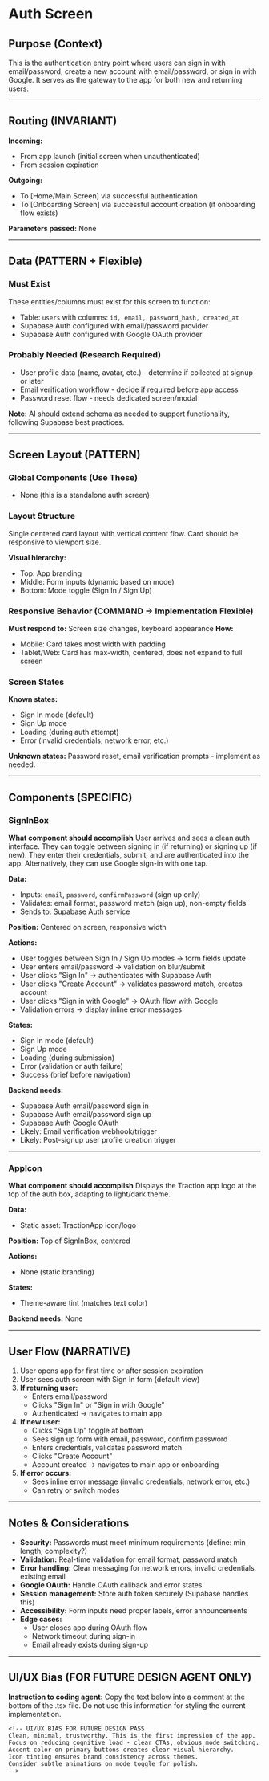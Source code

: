 # Auth  Screen

## Purpose (Context)
This is the authentication entry point where users can sign in with email/password, create a new account with email/password, or sign in with Google. It serves as the gateway to the app for both new and returning users.

---

## Routing (INVARIANT)
**Incoming:**
- From app launch (initial screen when unauthenticated)
- From session expiration

**Outgoing:**
- To [Home/Main Screen] via successful authentication
- To [Onboarding Screen] via successful account creation (if onboarding flow exists)

**Parameters passed:** None

---

## Data (PATTERN + Flexible)

### Must Exist
These entities/columns must exist for this screen to function:
- Table: `users` with columns: `id, email, password_hash, created_at`
- Supabase Auth configured with email/password provider
- Supabase Auth configured with Google OAuth provider

### Probably Needed (Research Required)
- User profile data (name, avatar, etc.) - determine if collected at signup or later
- Email verification workflow - decide if required before app access
- Password reset flow - needs dedicated screen/modal

**Note:** AI should extend schema as needed to support functionality, following Supabase best practices.

---

## Screen Layout (PATTERN)

### Global Components (Use These)
- None (this is a standalone auth screen)

### Layout Structure
Single centered card layout with vertical content flow. Card should be responsive to viewport size.

**Visual hierarchy:**
- Top: App branding
- Middle: Form inputs (dynamic based on mode)
- Bottom: Mode toggle (Sign In / Sign Up)

### Responsive Behavior (COMMAND → Implementation Flexible)
**Must respond to:** Screen size changes, keyboard appearance
**How:** 
- Mobile: Card takes most width with padding
- Tablet/Web: Card has max-width, centered, does not expand to full screen

### Screen States
**Known states:**
- Sign In mode (default)
- Sign Up mode
- Loading (during auth attempt)
- Error (invalid credentials, network error, etc.)

**Unknown states:** Password reset, email verification prompts - implement as needed.

---

## Components (SPECIFIC)

### SignInBox
**What component should accomplish**
User arrives and sees a clean auth interface. They can toggle between signing in (if returning) or signing up (if new). They enter their credentials, submit, and are authenticated into the app. Alternatively, they can use Google sign-in with one tap.

**Data:** 
- Inputs: `email`, `password`, `confirmPassword` (sign up only)
- Validates: email format, password match (sign up), non-empty fields
- Sends to: Supabase Auth service

**Position:** Centered on screen, responsive width

**Actions:**
- User toggles between Sign In / Sign Up modes → form fields update
- User enters email/password → validation on blur/submit
- User clicks "Sign In" → authenticates with Supabase Auth
- User clicks "Create Account" → validates password match, creates account
- User clicks "Sign in with Google" → OAuth flow with Google
- Validation errors → display inline error messages

**States:**
- Sign In mode (default)
- Sign Up mode
- Loading (during submission)
- Error (validation or auth failure)
- Success (brief before navigation)

**Backend needs:** 
- Supabase Auth email/password sign in
- Supabase Auth email/password sign up
- Supabase Auth Google OAuth
- Likely: Email verification webhook/trigger
- Likely: Post-signup user profile creation trigger

---

### AppIcon
**What component should accomplish**
Displays the Traction app logo at the top of the auth box, adapting to light/dark theme.

**Data:** 
- Static asset: TractionApp icon/logo

**Position:** Top of SignInBox, centered

**Actions:**
- None (static branding)

**States:**
- Theme-aware tint (matches text color)

**Backend needs:** None

---

## User Flow (NARRATIVE)
1. User opens app for first time or after session expiration
2. User sees auth screen with Sign In form (default view)
3. **If returning user:**
   - Enters email/password
   - Clicks "Sign In" or "Sign in with Google"
   - Authenticated → navigates to main app
4. **If new user:**
   - Clicks "Sign Up" toggle at bottom
   - Sees sign up form with email, password, confirm password
   - Enters credentials, validates password match
   - Clicks "Create Account"
   - Account created → navigates to main app or onboarding
5. **If error occurs:**
   - Sees inline error message (invalid credentials, network error, etc.)
   - Can retry or switch modes

---

## Notes & Considerations
- **Security:** Passwords must meet minimum requirements (define: min length, complexity?)
- **Validation:** Real-time validation for email format, password match
- **Error handling:** Clear messaging for network errors, invalid credentials, existing email
- **Google OAuth:** Handle OAuth callback and error states
- **Session management:** Store auth token securely (Supabase handles this)
- **Accessibility:** Form inputs need proper labels, error announcements
- **Edge cases:** 
  - User closes app during OAuth flow
  - Network timeout during sign-in
  - Email already exists during sign-up

---

## UI/UX Bias (FOR FUTURE DESIGN AGENT ONLY)
**Instruction to coding agent:** Copy the text below into a comment at the bottom of the .tsx file. Do not use this information for styling the current implementation.
```
<!-- UI/UX BIAS FOR FUTURE DESIGN PASS
Clean, minimal, trustworthy. This is the first impression of the app.
Focus on reducing cognitive load - clear CTAs, obvious mode switching.
Accent color on primary buttons creates clear visual hierarchy.
Icon tinting ensures brand consistency across themes.
Consider subtle animations on mode toggle for polish.
-->
```